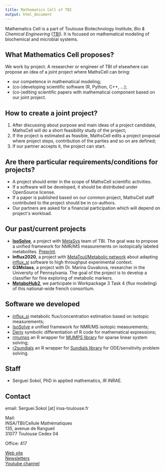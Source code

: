 ```yaml
---
title: Mathematics Cell of TBI
output: html_document
---
```


Mathematics Cell is a part of Toulouse Biotechnology Institute, *Bio & Chemical Engineering* ([TBI](http://www.toulouse-biotechnology-institute.fr/en/index.html)). It is focused on mathematical modeling of biochemical and microbial systems.

## What Mathematics Cell proposes?

We work by project. A researcher or engineer of TBI of elsewhere can propose an idea of a joint project where MathsCell can bring:

 - our competence in mathematical modeling;
 - (co-)developing scientific software (R, Python, C++, ...);
 - (co-)editing scientific papers with mathematical component based on our joint project.
 
## How to create a joint project?

 1. After discussing about purpose and main ideas of a project candidate, MathsCell will do a short feasibility study of the project;
 2. If the project is estimated as feasible, MathsCell edits a project proposal where project steps, contribution of the parties and so on are defined;
 3. If our partner accepts it, the project can start.
 
## Are there particular requirements/conditions for projects?

 - A project should enter in the scope of MathsCell scientific activities.
 - If a software will be developed, it should be distributed under OpenSource license.
 - If a paper is published based on our common project, MathsCell staff contributed to the project should be in co-authors.
 - Our partners are asked for a financial participation which will depend on project's workload.
 
## Our past/current projects

 - **[IsoSolve](https://github.com/MetaSys-LISBP/IsoSolve)**, a project with [MetaSys](http://www.toulouse-biotechnology-institute.fr/en/research/molecular-physiology-and-metabolism/metasys.html) team of TBI. The goal was to propose a unified framework for NMR/MS measurements on isotopically labeled metabolites. [Preprint](https://www.biorxiv.org/content/10.1101/2021.03.08.430771v1).
 - **Influx2020**, a project with [MetaToul/Metabolic network](http://www.toulouse-biotechnology-institute.fr/en/technology_platforms/metabolomics-fluxomics.html) about adapting [influx_si](https://metasys.insa-toulouse.fr/software/influx/) software to high throughput experimental context.
 - **G3Mclass**, a project with Dr. Marina Guvakova, researcher in the University of Pennsylvania. The goal of the project is to develop a classifier for fine exploring of metabolic markers.
 - **[MetaboHub2](https://www.metabohub.fr/home.html)**, we participate in Workpackage 3 Task 4 (flux modeling) of this national-wide french consortium.
 
## Software we developed
 - [influx_si](https://metasys.insa-toulouse.fr/software/influx/) metabolic flux/concentration estimation based on isotopic measurements;
 - [IsoSolve](https://github.com/MetaSys-LISBP/IsoSolve) a unified framework for NMR/MS isotopic measurements;
 - [Deriv](https://cran.r-project.org/package=Deriv) symbolic differentiation of R code for mathematical expressions;
 - [rmumps](https://cran.r-project.org/package=rmumps) an R wrapper for [MUMPS library](http://mumps.enseeiht.fr/index.php?page=home) for sparse linear system solving;
 - [r2sundials](https://cran.r-project.org/package=r2sundials) an R wrapper for [Sundials library](https://computing.llnl.gov/projects/sundials/) for ODE/sensitivity problem solving.
 
## Staff

 - Serguei Sokol, PhD in applied mathematics, IR INRAE.
 
## Contact
email: Serguei.Sokol [at] insa-toulouse.fr

Mail:<br/>
INSA/TBI/Cellule Mathématiques<br/>
135, avenue de Rangueil<br/>
31077 Toulouse Cedex 04

Office: 417

[Web site](https://mathscell.github.io/)<br/>
[Newsletters](https://mathscell.github.io/news/)<br>
[Youtube channel](https://www.youtube.com/channel/UCZRisfleqV4Uc0Hf_E3WQgw)


